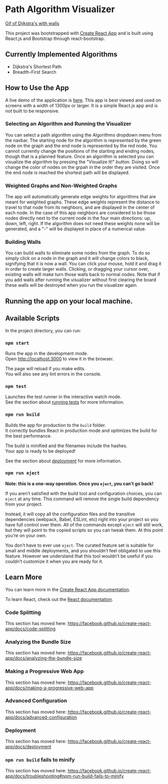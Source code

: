 # Path Algorithm Visualizer

[Gif of Dijkstra's with walls](https://github.com/agrant16/path-algorithm-visualizer/blob/master/path-algorithm-gif.gif)

This project was bootstrapped with [Create React App](https://github.com/facebook/create-react-app) and is built using React.js and Bootstrap through react-bootstrap. 

## Currently Implemented Algorithms
* Dijkstra's Shortest Path
* Breadth-First Search

## How to Use the App


A live demo of the application is [here](http://agrant16.github.io/path-algorithm-visualizer).
This app is best viewed and used on screens with a width of 1300px or larger. 
It is a simple React.js app and is not built to be responsive. 

### Selecting an Algorithm and Running the Visualizer

You can select a path algorithm using the Algorithms dropdown menu from the navbar.
The starting node for the algorithm is represented by the green node on the graph and the end node is represented by the red node.
You cannot currently change the positions of the starting and ending nodes, though that is a planned feature. 
Once an algorithm is selected you can visualize the algorithm by pressing the "Visualize It!" button. 
Doing so will change the color of nodes on the grpah in the order they are visited. 
Once the end node is reached the shortest path will be displayed. 

### Weighted Graphs and Non-Weighted Graphs
The app will automatically generate edge weights for algorithms that are meant for weighted graphs. 
These edge weights represent the distance to travel to that node from its neighbors, and are displayed in the center of each node. 
In the case of this app neighbors are considered to be those nodes directly next to the current node in the four main directions: up, down, left, right.
If the algorithm does not need these weights none will be generated, and a "-" will be displayed in place of a numerical value.

### Building Walls

You can build walls to eliminate some nodes from the graph. 
To do so simply click on a node in the graph and it will change colors to black, signifying that it is now a wall. 
You can click your mouse, hold it and drag it in order to create larger walls. 
Clicking, or dragging your cursor over, existing walls will make turn those walls back to normal nodes. 
Note that if you add walls after running the visualizer without first clearing the board these walls will be destroyed when you run the visualizer again. 

## Running the app on your local machine. 

## Available Scripts

In the project directory, you can run:

### `npm start`

Runs the app in the development mode.<br />
Open [http://localhost:3000](http://localhost:3000) to view it in the browser.

The page will reload if you make edits.<br />
You will also see any lint errors in the console.

### `npm test`

Launches the test runner in the interactive watch mode.<br />
See the section about [running tests](https://facebook.github.io/create-react-app/docs/running-tests) for more information.

### `npm run build`

Builds the app for production to the `build` folder.<br />
It correctly bundles React in production mode and optimizes the build for the best performance.

The build is minified and the filenames include the hashes.<br />
Your app is ready to be deployed!

See the section about [deployment](https://facebook.github.io/create-react-app/docs/deployment) for more information.

### `npm run eject`

**Note: this is a one-way operation. Once you `eject`, you can’t go back!**

If you aren’t satisfied with the build tool and configuration choices, you can `eject` at any time. This command will remove the single build dependency from your project.

Instead, it will copy all the configuration files and the transitive dependencies (webpack, Babel, ESLint, etc) right into your project so you have full control over them. All of the commands except `eject` will still work, but they will point to the copied scripts so you can tweak them. At this point you’re on your own.

You don’t have to ever use `eject`. The curated feature set is suitable for small and middle deployments, and you shouldn’t feel obligated to use this feature. However we understand that this tool wouldn’t be useful if you couldn’t customize it when you are ready for it.

## Learn More

You can learn more in the [Create React App documentation](https://facebook.github.io/create-react-app/docs/getting-started).

To learn React, check out the [React documentation](https://reactjs.org/).

### Code Splitting

This section has moved here: https://facebook.github.io/create-react-app/docs/code-splitting

### Analyzing the Bundle Size

This section has moved here: https://facebook.github.io/create-react-app/docs/analyzing-the-bundle-size

### Making a Progressive Web App

This section has moved here: https://facebook.github.io/create-react-app/docs/making-a-progressive-web-app

### Advanced Configuration

This section has moved here: https://facebook.github.io/create-react-app/docs/advanced-configuration

### Deployment

This section has moved here: https://facebook.github.io/create-react-app/docs/deployment

### `npm run build` fails to minify

This section has moved here: https://facebook.github.io/create-react-app/docs/troubleshooting#npm-run-build-fails-to-minify

